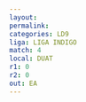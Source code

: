 ```yaml
---
layout: 
permalink: 
categories: LD9
liga: LIGA INDIGO
match: 4
local: DUAT
r1: 0
r2: 0
out: EA
---
```

